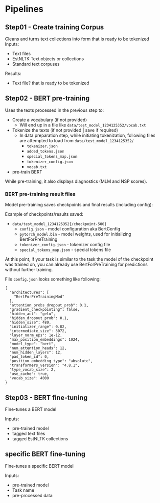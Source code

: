 # Pipelines

## Step01 - Create training Corpus

Cleans and turns text collections into form that is ready to be tokenized
Inputs:
 * Text files
 * EstNLTK Text objects or collections
 * Standard text corpuses

Results:
 * Text file? that is ready to be tokenized

## Step02 - BERT pre-training

Uses the texts processed in the previous step to:
 * Create a vocabulary (if not provided)
   * Will end up in a file like `data/test_model_1234125352/vocab.txt`
 * Tokenize the texts (if not provided | save if required)
   * In data preparation step, while initiating tokenization, following files
     are attempted to load from `data/test_model_1234125352/`
      * `tokenizer.json`
      * `added_tokens.json`
      * `special_tokens_map.json`
      * `tokenizer_config.json`
      * `vocab.txt`
 * pre-train BERT

While pre-training, it also displays diagnostics (MLM and NSP scores).

### BERT pre-training result files

Model pre-training saves checkpoints and final results (including config):

Example of checkpoints/results saved:

* `data/test_model_1234125352{/checkpoint-500}`
  * `config.json` - model configuration aka BertConfig
  * `pytorch_model.bin` - model weights, used for initializing BertForPreTraining
  * `tokenizer_config.json` - tokenizer config file
  * `special_tokens_map.json` - special tokens file

At this point, if your task is similar to the task the model of the checkpoint was trained on, 
you can already use BertForPreTraining for predictions without further training.

File `config.json` looks something like following:

```
{
  "architectures": [
    "BertForPreTrainingMod"
  ],
  "attention_probs_dropout_prob": 0.1,
  "gradient_checkpointing": false,
  "hidden_act": "gelu",
  "hidden_dropout_prob": 0.1,
  "hidden_size": 480,
  "initializer_range": 0.02,
  "intermediate_size": 3072,
  "layer_norm_eps": 1e-12,
  "max_position_embeddings": 1024,
  "model_type": "bert",
  "num_attention_heads": 12,
  "num_hidden_layers": 12,
  "pad_token_id": 0,
  "position_embedding_type": "absolute",
  "transformers_version": "4.8.1",
  "type_vocab_size": 2,
  "use_cache": true,
  "vocab_size": 4000
}
```


## Step03 - BERT fine-tuning

Fine-tunes a BERT model

Inputs:
 * pre-trained model
 * tagged text files
 * tagged EstNLTK collections

## specific BERT fine-tuning

Fine-tunes a specific BERT model

Inputs:
 * pre-trained model
 * Task name
 * pre-processed data
